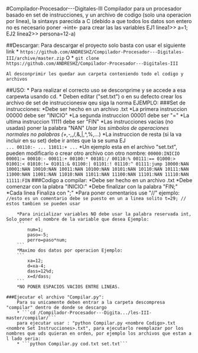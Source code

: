 #Compilador-Procesador---Digitales-III
Compilador para un procesador basado en set de instrucciones, y un archivo de codigo (solo una operacion por linea), la sintaxys parecida a C (debido a que todos los datos son entero no es necesario poner ->int<- para crear las las variables EJ1 linea1>> a=1; EJ2 linea2>> persona=12-a)

##Descargar:
    Para descargar el proyecto solo basta con usar el siguiente link
    * ```https://github.com/ANDRESHZ/Compilador-Procesador---Digitales-III/archive/master.zip```
    O
    * ```git clone https://github.com/ANDRESHZ/Compilador-Procesador---Digitales-III```

    Al desconprimir les quedar aun carpeta conteniendo todo el codigo y archivos
##USO:
    * Para realizar el correcto uso se desconprime y se accede a esa carpewta usando cd.
    * Deben editar ("set.txt") o en su defecto crear los archivo de set de instruccionesw qeu siga la norma EJEMPLO:
    ###Set de instrucciones:
        *Debe ser hecho en un archivo .txt
        *La primera instruccion 00000 debe ser "INICIO"
        *La segunda instruccion 00001 debe ser "="
        *La ultima instruccion 11111 debe ser "FIN"
        *Las instrucciones vacias (no usadas) poner la palabra "NAN"
        *Usar los simbolos de operaciones normales no palabras (+,-,*,/,&,|,^,%,...)
        *La instruccion de resta (si la va incluir en su set) debe ir antes que la se suma EJ  
        ```
            ...
            00110:-
            ...
            11011:+
            ...
        ```
        *Un ejemplo esta en el archivo "set.txt", pueden modificarlo o crear otro archivo con otro nombre:
        ```
            00000:INICIO
            00001:=
            00010:-
            00011:+
            00100:*
            00101:/
            00110:%
            00111:==
            01000:>
            01001:<
            01010:!=
            01011:&
            01100:|
            01101:!
            01110:^
            01111:jump
            10000:NAN
            10001:NAN
            10010:NAN
            10011:NAN
            10100:NAN
            10101:NAN
            10110:NAN
            10111:NAN
            11000:NAN
            11001:NAN
            11010:NAN
            11011:NAN
            11100:NAN
            11101:NAN
            11110:NAN
            11111:FIN
        ```
    ###Codigo a compilar:
        *Debe ser hecho en un archivo .txt
        *Debe comenzar con la plabra "INICIO:"
        *Debe finalizar con la palabra "FIN;"
        *Cada linea Finaliza con ";"
        *Para poner comentarios use "//" ejemplo:
        ``` 
            //esto es un comentario debe se puesto en un a linea solito
            t=29; // estos tambien se pueden usar
        ```    

        *Para inicializar variables NO debe usar la palabra reservada int, Solo poner el nombre de la variable que desea Ejemplo:
        ```
            num=1;
            paso=-5;
            perro=paso*num;
        ```
        *Maximo dos datos por operacion Ejemplo:
        ```
            xa=12;
            d=xa-4;
            dass=12%d;
            x=d/dass;
        ```
        *NO PONER ESPACIOS VACIOS ENTRE LINEAS.
            
    ###Ejecutar el archivo "Compilar.py":
        Para su unicamente deben entrar a la carpeta descompresa "compilar" dentro de donde se descargo
        * ```cd /Compilador-Procesador---Digita.../les-III-master/compilar/```
        para ejecutar usar : "python Compilar.py <nombre Codigo>.txt <nombre Set Instrucciones>.txt", para ejecutarlo reemplazar por los nombres que uds quieran en orden, por ejemplo los archivos que estan a l lado seria:       
        * ```python Compilar.py cod.txt set.txt```

 

